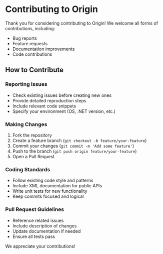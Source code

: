 # Contributing to Origin

Thank you for considering contributing to Origin! We welcome all forms of contributions, including:

- Bug reports
- Feature requests
- Documentation improvements
- Code contributions

## How to Contribute

### Reporting Issues
- Check existing issues before creating new ones
- Provide detailed reproduction steps
- Include relevant code snippets
- Specify your environment (OS, .NET version, etc.)

### Making Changes
1. Fork the repository
2. Create a feature branch (`git checkout -b feature/your-feature`)
3. Commit your changes (`git commit -m 'Add some feature'`)
4. Push to the branch (`git push origin feature/your-feature`)
5. Open a Pull Request

### Coding Standards
- Follow existing code style and patterns
- Include XML documentation for public APIs
- Write unit tests for new functionality
- Keep commits focused and logical

### Pull Request Guidelines
- Reference related issues
- Include description of changes
- Update documentation if needed
- Ensure all tests pass

We appreciate your contributions!
